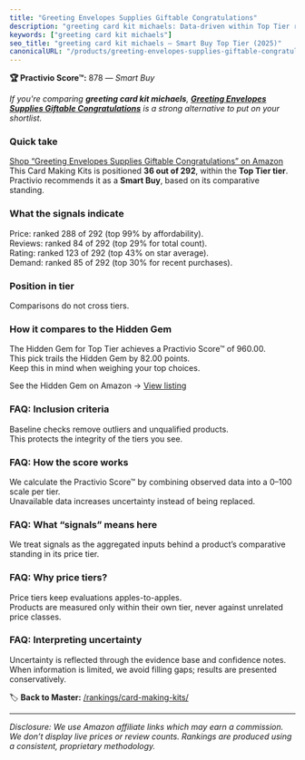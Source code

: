 ```yaml
---
title: "Greeting Envelopes Supplies Giftable Congratulations"
description: "greeting card kit michaels: Data-driven within Top Tier ranking using the Practivio Score™. Positioned by quality, value, demand, findability, momentum."
keywords: ["greeting card kit michaels"]
seo_title: "greeting card kit michaels — Smart Buy Top Tier (2025)"
canonicalURL: "/products/greeting-envelopes-supplies-giftable-congratulations-B09WPF6MKN/"
---
```


**🏆 Practivio Score™:** 878 — _Smart Buy_


*If you're comparing **greeting card kit michaels**, **[Greeting Envelopes Supplies Giftable Congratulations](https://www.amazon.com/dp/B09WPF6MKN?tag=practivio-20)** is a strong alternative to put on your shortlist.*
### Quick take
[Shop “Greeting Envelopes Supplies Giftable Congratulations” on Amazon](https://www.amazon.com/dp/B09WPF6MKN?tag=practivio-20)
This Card Making Kits is positioned **36 out of 292**, within the **Top Tier tier**.  
Practivio recommends it as a **Smart Buy**, based on its comparative standing.

### What the signals indicate
Price: ranked 288 of 292 (top 99% by affordability).  
Reviews: ranked 84 of 292 (top 29% for total count).  
Rating: ranked 123 of 292 (top 43% on star average).  
Demand: ranked 85 of 292 (top 30% for recent purchases).

### Position in tier
Comparisons do not cross tiers.

### How it compares to the Hidden Gem
The Hidden Gem for Top Tier achieves a Practivio Score™ of 960.00.  
This pick trails the Hidden Gem by 82.00 points.  
Keep this in mind when weighing your top choices.  

See the Hidden Gem on Amazon → [View listing](https://www.amazon.com/dp/B0742JVGND?tag=practivio-20)

### FAQ: Inclusion criteria
Baseline checks remove outliers and unqualified products.  
This protects the integrity of the tiers you see.

### FAQ: How the score works
We calculate the Practivio Score™ by combining observed data into a 0–100 scale per tier.  
Unavailable data increases uncertainty instead of being replaced.

### FAQ: What “signals” means here
We treat signals as the aggregated inputs behind a product’s comparative standing in its price tier.

### FAQ: Why price tiers?
Price tiers keep evaluations apples-to-apples.  
Products are measured only within their own tier, never against unrelated price classes.

### FAQ: Interpreting uncertainty
Uncertainty is reflected through the evidence base and confidence notes.  
When information is limited, we avoid filling gaps; results are presented conservatively.


🏷️ **Back to Master:** [/rankings/card-making-kits/](/rankings/card-making-kits/)

---
_Disclosure: We use Amazon affiliate links which may earn a commission. We don’t display live prices or review counts. Rankings are produced using a consistent, proprietary methodology._
